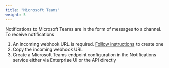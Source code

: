 ```yaml
---
title: "Microsoft Teams"
weight: 5
---
```


Notifications to Microsoft Teams are in the form of messages to a channel. To receive notifications

1. An incoming webhook URL is required. [Follow instructions](https://docs.microsoft.com/en-us/microsoftteams/platform/webhooks-and-connectors/how-to/add-incoming-webhook#add-an-incoming-webhook-to-a-teams-channel) to create one
2. Copy the incoming webhook URL
3. Create a Microsoft Teams endpoint configuration in the Notifications service either via Enterprise UI or the API directly
